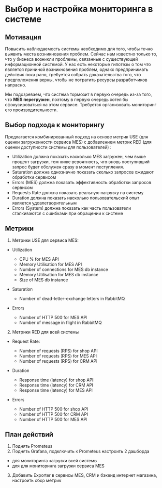 # Выбор и настройка мониторинга в системе

## Мотивация

Повысить наблюдаемость системы необходимо для того, чтобы точно выявить места возникновения проблем. Сейчас нам известно только то, что у бизнеса возникли проблемы, связанные с существующей информационной системой. У нас есть некоторые гипотезы о том что является причиной возникновения проблем, однако предпринимать действия пока рано, требуется собрать доказательства того, что предположения верны, чтобы не потратить ресурсы разработчиков напрасно.

Мы подозреваем, что система тормозит в первую очередь из-за того, что **MES перегружен**, поэтому в первую очередь хотел бы сфокусироваться на этом сервисе. Требуется организовать мониторинг его производительности.

## Выбор подхода к мониторингу

Предлагается комбинированный подход на основе метрик USE (для оценки загруженности сервиса MES) с добавлением метрик RED (для оценки доступности системы для пользователей) :

- Utilization должна показать насколько MES загружен, чем выше процент загрузки, тем ниже вероятность, что вновь поступивший запрос будет обслужен сразу в момент поступления.
- Saturation должна однозначно показать сколько запросов ожидают обработки сервисом
- Errors (MES) должна показать эффективность обработки запросов сервисом
- Requests Rate должна показать реальную нагрузку на систему
- Duration должна показать насколько пользовательский опыт является удовлетворительным
- Errors (System) должна показать как часть пользователи сталкиваются с ошибками при обращении к системе

## Метрики

1. Метрики USE для сервиса MES:

- Utilization

  - CPU % for MES API
  - Memory Utilisation for MES API
  - Number of connections for MES db instance
  - Memory Utilisation for MES db instance
  - Size of MES db instance

- Saturation

  - Number of dead-letter-exchange letters in RabbitMQ

- Errors

  - Number of HTTP 500 for MES API
  - Number of message in flight in RabbitMQ

2. Метрики RED для всей системы

- Request Rate:

  - Number of requests (RPS) for shop API
  - Number of requests (RPS) for MES API
  - Number of requests (RPS) for CRM API

- Duration

  - Response time (latency) for shop API
  - Response time (latency) for CRM API
  - Response time (latency) for MES API

- Errors

  - Number of HTTP 500 for shop API
  - Number of HTTP 500 for CRM API
  - Number of HTTP 500 for MES API

## План действий

1. Поднять Prometeus
2. Поднять Grafana, подключить к Prometeus настроить 2 дашборда
  - для мониторинга загрузки всей системы
  - для для мониторинга загрузки сервиса MES
3. Добавить Exporter в сервисы MES, CRM и  бэкенд интернет магазина, настроить сбор метрик